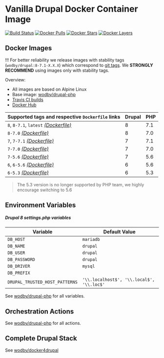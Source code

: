 # Vanilla Drupal Docker Container Image

[![Build Status](https://travis-ci.org/wodby/drupal.svg?branch=master)](https://travis-ci.org/wodby/drupal)
[![Docker Pulls](https://img.shields.io/docker/pulls/wodby/drupal.svg)](https://hub.docker.com/r/wodby/drupal)
[![Docker Stars](https://img.shields.io/docker/stars/wodby/drupal.svg)](https://hub.docker.com/r/wodby/drupal)
[![Docker Layers](https://images.microbadger.com/badges/image/wodby/drupal.svg)](https://microbadger.com/images/wodby/drupal)

## Docker Images

!!! For better reliability we release images with stability tags (`wodby/drupal:8-7.1-X.X.X`) which correspond to [git tags](https://github.com/wodby/drupal/releases). We **STRONGLY RECOMMEND** using images only with stability tags. 

Overview:

* All images are based on Alpine Linux
* Base image: [wodby/drupal-php](https://github.com/wodby/drupal-php)
* [Travis CI builds](https://travis-ci.org/wodby/drupal) 
* [Docker Hub](https://hub.docker.com/r/wodby/drupal)

| Supported tags and respective `Dockerfile` links                                                  | Drupal | PHP |
| ------------------------------------------------------------------------------------------------- | ------ | --- |
| `8`, `8-7.1`, `latest` [_(Dockerfile)_](https://github.com/wodby/drupal/tree/master/8/Dockerfile) | 8      | 7.1 |
| `8-7.0` [_(Dockerfile)_](https://github.com/wodby/drupal/tree/master/8/Dockerfile)                | 8      | 7.0 |
| `7`, `7-7.1` [_(Dockerfile)_](https://github.com/wodby/drupal/tree/master/7/Dockerfile)           | 7      | 7.1 |
| `7-7.0` [_(Dockerfile)_](https://github.com/wodby/drupal/tree/master/7/Dockerfile)                | 7      | 7.0 |
| `7-5.6` [_(Dockerfile)_](https://github.com/wodby/drupal/tree/master/7/Dockerfile)                | 7      | 5.6 |
| `6`, `6-5.6` [_(Dockerfile)_](https://github.com/wodby/drupal/tree/master/6/Dockerfile)           | 6      | 5.6 |
| `6-5.3` [_(Dockerfile)_](https://github.com/wodby/drupal/tree/master/6/Dockerfile)                | 6      | 5.3 |

> The 5.3 version is no longer supported by PHP team, we highly encourage switching to 5.6 

## Environment Variables

##### Drupal 8 settings.php variables

| Variable                       | Default Value                             |
| ------------------------------ | ----------------------------------------- |
| `DB_HOST`                      | `mariadb`                                 |
| `DB_NAME`                      | `drupal`                                  |
| `DB_USER`                      | `drupal`                                  |
| `DB_PASSWORD`                  | `drupal`                                  |
| `DB_DRIVER`                    | `mysql`                                   |
| `DB_PREFIX`                    |                                           |
| `DRUPAL_TRUSTED_HOST_PATTERNS` | `'\\.localhost$', '\\.local$', '\\.loc$'` |

See [wodby/drupal-php](https://github.com/wodby/drupal-php) for all variables.

## Orchestration Actions

See [wodby/drupal-php](https://github.com/wodby/drupal-php) for all actions.

## Complete Drupal Stack

See [wodby/docker4drupal](https://github.com/wodby/docker4drupal)
